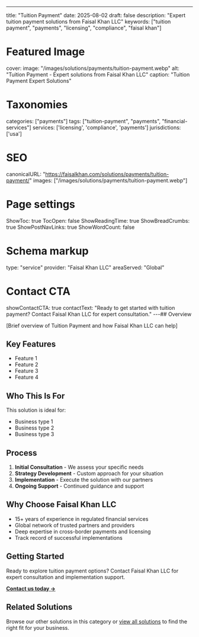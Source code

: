 ---
title: "Tuition Payment"
date: 2025-08-02
draft: false
description: "Expert tuition payment solutions from Faisal Khan LLC"
keywords: ["tuition payment", "payments", "licensing", "compliance", "faisal khan"]

# Featured Image
cover:
    image: "/images/solutions/payments/tuition-payment.webp"
    alt: "Tuition Payment - Expert solutions from Faisal Khan LLC"
    caption: "Tuition Payment Expert Solutions"

# Taxonomies
categories: ["payments"]
tags: ["tuition-payment", "payments", "financial-services"]
services: ['licensing', 'compliance', 'payments']
jurisdictions: ['usa']

# SEO
canonicalURL: "https://faisalkhan.com/solutions/payments/tuition-payment/"
images: ["/images/solutions/payments/tuition-payment.webp"]

# Page settings
ShowToc: true
TocOpen: false
ShowReadingTime: true
ShowBreadCrumbs: true
ShowPostNavLinks: true
ShowWordCount: false

# Schema markup
type: "service"
provider: "Faisal Khan LLC"
areaServed: "Global"

# Contact CTA
showContactCTA: true
contactText: "Ready to get started with tuition payment? Contact Faisal Khan LLC for expert consultation."
---## Overview

[Brief overview of Tuition Payment and how Faisal Khan LLC can help]

## Key Features

- Feature 1
- Feature 2  
- Feature 3
- Feature 4

## Who This Is For

This solution is ideal for:

- Business type 1
- Business type 2
- Business type 3

## Process

1. **Initial Consultation** - We assess your specific needs
2. **Strategy Development** - Custom approach for your situation  
3. **Implementation** - Execute the solution with our partners
4. **Ongoing Support** - Continued guidance and support

## Why Choose Faisal Khan LLC

- 15+ years of experience in regulated financial services
- Global network of trusted partners and providers
- Deep expertise in cross-border payments and licensing
- Track record of successful implementations

## Getting Started

Ready to explore tuition payment options? Contact Faisal Khan LLC for expert consultation and implementation support.

**[Contact us today →](mailto:contact@faisalkhan.com)**

## Related Solutions

Browse our other solutions in this category or [view all solutions](/solutions/) to find the right fit for your business.
